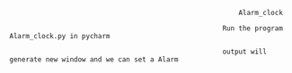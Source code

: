                                                              Alarm_clock
                                                             
                                                         Run the program Alarm_clock.py in pycharm
                                                         
                                                         output will generate new window and we can set a Alarm
